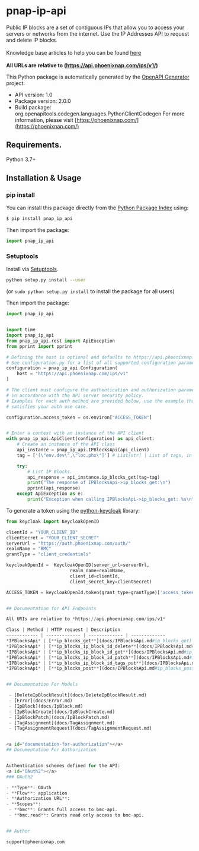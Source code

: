# pnap-ip-api
Public IP blocks are a set of contiguous IPs that allow you to access your servers or networks from the internet.
Use the IP Addresses API to request and delete IP blocks.<br>
<br>
<span class='pnap-api-knowledge-base-link'>
Knowledge base articles to help you can be found
<a href='https://phoenixnap.com/kb/public-ip-management#bmc-public-ip-allocations-api' target='_blank'>here</a>
</span><br>
<br>
<b>All URLs are relative to (https://api.phoenixnap.com/ips/v1/)</b>


This Python package is automatically generated by the [OpenAPI Generator](https://openapi-generator.tech) project:

- API version: 1.0
- Package version: 2.0.0
- Build package: org.openapitools.codegen.languages.PythonClientCodegen
For more information, please visit [https://phoenixnap.com/](https://phoenixnap.com/)

## Requirements.

Python 3.7+

## Installation & Usage
### pip install

You can install this package directly from the [Python Package Index](https://pypi.org/) using:

```sh
$ pip install pnap_ip_api
```

Then import the package:
```python
import pnap_ip_api
```

### Setuptools

Install via [Setuptools](http://pypi.python.org/pypi/setuptools).

```sh
python setup.py install --user
```
(or `sudo python setup.py install` to install the package for all users)

Then import the package:
```python
import pnap_ip_api
```

```python

import time
import pnap_ip_api
from pnap_ip_api.rest import ApiException
from pprint import pprint

# Defining the host is optional and defaults to https://api.phoenixnap.com/ips/v1
# See configuration.py for a list of all supported configuration parameters.
configuration = pnap_ip_api.Configuration(
    host = "https://api.phoenixnap.com/ips/v1"
)

# The client must configure the authentication and authorization parameters
# in accordance with the API server security policy.
# Examples for each auth method are provided below, use the example that
# satisfies your auth use case.

configuration.access_token = os.environ["ACCESS_TOKEN"]


# Enter a context with an instance of the API client
with pnap_ip_api.ApiClient(configuration) as api_client:
    # Create an instance of the API class
    api_instance = pnap_ip_api.IPBlocksApi(api_client)
    tag = ['[\"env.dev\",\"loc.phx\"]'] # List[str] | List of tags, in the form tagName.tagValue, to filter by. (optional)

    try:
        # List IP Blocks.
        api_response = api_instance.ip_blocks_get(tag=tag)
        print("The response of IPBlocksApi->ip_blocks_get:\n")
        pprint(api_response)
    except ApiException as e:
        print("Exception when calling IPBlocksApi->ip_blocks_get: %s\n" % e)

```

To generate a token using the [python-keycloak](https://pypi.org/project/python-keycloak/) library:
```python
from keycloak import KeycloakOpenID

clientId = "YOUR_CLIENT_ID"
clientSecret = "YOUR_CLIENT_SECRET"
serverUrl = "https://auth.phoenixnap.com/auth/"
realmName = "BMC"
grantType = "client_credentials"

keycloakOpenId =  KeycloakOpenID(server_url=serverUrl,
                        realm_name=realmName,
                        client_id=clientId,
                        client_secret_key=clientSecret)

ACCESS_TOKEN = keycloakOpenId.token(grant_type=grantType)['access_token']


## Documentation for API Endpoints

All URIs are relative to *https://api.phoenixnap.com/ips/v1*

Class | Method | HTTP request | Description
------------ | ------------- | ------------- | -------------
*IPBlocksApi* | [**ip_blocks_get**](docs/IPBlocksApi.md#ip_blocks_get) | **GET** /ip-blocks | List IP Blocks.
*IPBlocksApi* | [**ip_blocks_ip_block_id_delete**](docs/IPBlocksApi.md#ip_blocks_ip_block_id_delete) | **DELETE** /ip-blocks/{ipBlockId} | Delete IP Block.
*IPBlocksApi* | [**ip_blocks_ip_block_id_get**](docs/IPBlocksApi.md#ip_blocks_ip_block_id_get) | **GET** /ip-blocks/{ipBlockId} | Get IP Block.
*IPBlocksApi* | [**ip_blocks_ip_block_id_patch**](docs/IPBlocksApi.md#ip_blocks_ip_block_id_patch) | **PATCH** /ip-blocks/{ipBlockId} | Update IP block.
*IPBlocksApi* | [**ip_blocks_ip_block_id_tags_put**](docs/IPBlocksApi.md#ip_blocks_ip_block_id_tags_put) | **PUT** /ip-blocks/{ipBlockId}/tags | Overwrite tags assigned for IP Block.
*IPBlocksApi* | [**ip_blocks_post**](docs/IPBlocksApi.md#ip_blocks_post) | **POST** /ip-blocks | Create an IP Block.


## Documentation For Models

 - [DeleteIpBlockResult](docs/DeleteIpBlockResult.md)
 - [Error](docs/Error.md)
 - [IpBlock](docs/IpBlock.md)
 - [IpBlockCreate](docs/IpBlockCreate.md)
 - [IpBlockPatch](docs/IpBlockPatch.md)
 - [TagAssignment](docs/TagAssignment.md)
 - [TagAssignmentRequest](docs/TagAssignmentRequest.md)


<a id="documentation-for-authorization"></a>
## Documentation For Authorization


Authentication schemes defined for the API:
<a id="OAuth2"></a>
### OAuth2

- **Type**: OAuth
- **Flow**: application
- **Authorization URL**: 
- **Scopes**: 
 - **bmc**: Grants full access to bmc-api.
 - **bmc.read**: Grants read only access to bmc-api.


## Author

support@phoenixnap.com

